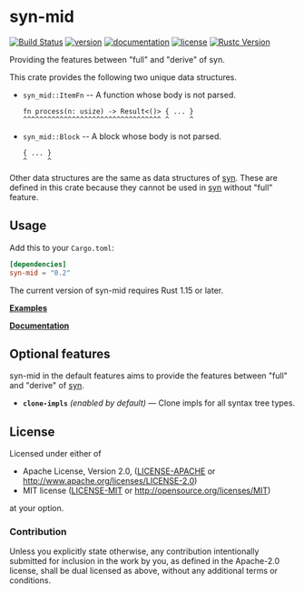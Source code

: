 # syn-mid

[![Build Status](https://travis-ci.com/taiki-e/syn-mid.svg?branch=master)](https://travis-ci.com/taiki-e/syn-mid)
[![version](https://img.shields.io/crates/v/syn-mid.svg)](https://crates.io/crates/syn-mid/)
[![documentation](https://docs.rs/syn-mid/badge.svg)](https://docs.rs/syn-mid/)
[![license](https://img.shields.io/crates/l/syn-mid.svg)](https://crates.io/crates/syn-mid/)
[![Rustc Version](https://img.shields.io/badge/rustc-1.15+-lightgray.svg)](https://blog.rust-lang.org/2017/02/02/Rust-1.15.html)

Providing the features between "full" and "derive" of syn.

This crate provides the following two unique data structures.

* `syn_mid::ItemFn` -- A function whose body is not parsed.

  ```text
  fn process(n: usize) -> Result<()> { ... }
  ^^^^^^^^^^^^^^^^^^^^^^^^^^^^^^^^^^ ^     ^
  ```

* `syn_mid::Block` -- A block whose body is not parsed.

  ```text
  { ... }
  ^     ^
  ```

Other data structures are the same as data structures of [syn]. These are defined in this crate because they cannot be used in [syn] without "full" feature.

[syn]: https://github.com/dtolnay/syn

## Usage

Add this to your `Cargo.toml`:

```toml
[dependencies]
syn-mid = "0.2"
```

The current version of syn-mid requires Rust 1.15 or later.

[**Examples**](examples)

[**Documentation**](https://docs.rs/syn-mid/)

## Optional features

syn-mid in the default features aims to provide the features between "full" and "derive" of [syn].

* **`clone-impls`** *(enabled by default)* — Clone impls for all syntax tree
  types.

## License

Licensed under either of

* Apache License, Version 2.0, ([LICENSE-APACHE](LICENSE-APACHE) or <http://www.apache.org/licenses/LICENSE-2.0>)
* MIT license ([LICENSE-MIT](LICENSE-MIT) or <http://opensource.org/licenses/MIT>)

at your option.

### Contribution

Unless you explicitly state otherwise, any contribution intentionally submitted for inclusion in the work by you, as defined in the Apache-2.0 license, shall be dual licensed as above, without any additional terms or conditions.
